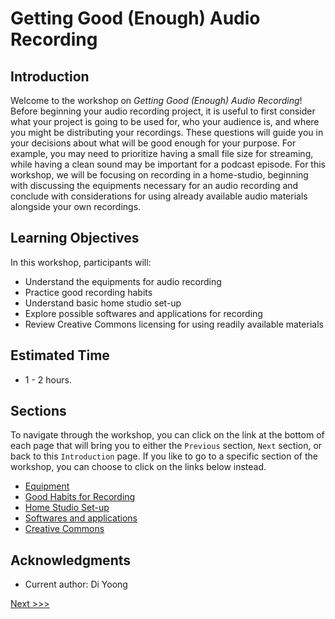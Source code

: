 # Getting Good (Enough) Audio Recording

## Introduction 
Welcome to the workshop on *Getting Good (Enough) Audio Recording*! 
Before beginning your audio recording project, it is useful to first consider what your project is going to be used for, who your audience is, and where you might be distributing your recordings. These questions will guide you in your decisions about what will be good enough for your purpose. For example, you may need to prioritize having a small file size for streaming, while having a clean sound may be important for a podcast episode. For this workshop, we will be focusing on recording in a home-studio, beginning with discussing the equipments necessary for an audio recording and conclude with considerations for using already available audio materials alongside your own recordings. 

## Learning Objectives

In this workshop, participants will:
- Understand the equipments for audio recording
- Practice good recording habits
- Understand basic home studio set-up
- Explore possible softwares and applications for recording
- Review Creative Commons licensing for using readily available materials 

## Estimated Time
- 1 - 2 hours.

## Sections
To navigate through the workshop, you can click on the link at the bottom of each page that will bring you to either the `Previous` section, `Next` section, or back to this `Introduction` page. If you like to go to a specific section of the workshop, you can choose to click on the links below instead. 

- [Equipment](Sections/Equipment.md)
- [Good Habits for Recording](Sections/Good-habits.md)
- [Home Studio Set-up](Sections/Home-Studio.md)
- [Softwares and applications](Sections/Software-App.md)
- [Creative Commons](Sections/CC.md)


## Acknowledgments
- Current author: Di Yoong

[Next >>>](Sections/Equipment.md)